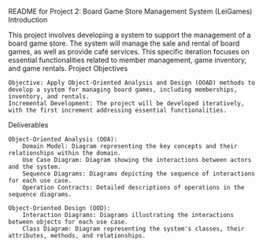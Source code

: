README for Project 2: Board Game Store Management System (LeiGames)
Introduction

This project involves developing a system to support the management of a board game store. The system will manage the sale and rental of board games, as well as provide café services. This specific iteration focuses on essential functionalities related to member management, game inventory, and game rentals.
Project Objectives

    Objective: Apply Object-Oriented Analysis and Design (OOAD) methods to develop a system for managing board games, including memberships, inventory, and rentals.
    Incremental Development: The project will be developed iteratively, with the first increment addressing essential functionalities.

Deliverables

    Object-Oriented Analysis (OOA):
        Domain Model: Diagram representing the key concepts and their relationships within the domain.
        Use Case Diagram: Diagram showing the interactions between actors and the system.
        Sequence Diagrams: Diagrams depicting the sequence of interactions for each use case.
        Operation Contracts: Detailed descriptions of operations in the sequence diagrams.

    Object-Oriented Design (OOD):
        Interaction Diagrams: Diagrams illustrating the interactions between objects for each use case.
        Class Diagram: Diagram representing the system's classes, their attributes, methods, and relationships.
